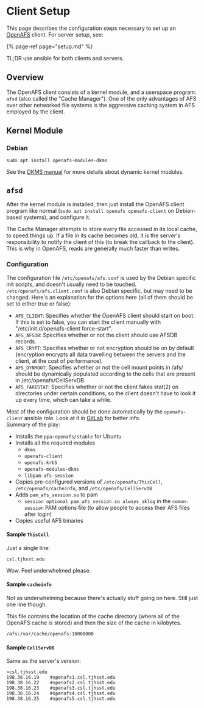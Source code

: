 # Client Setup

This page describes the configuration steps necessary to set up an [OpenAFS](client.md) client. For server setup, see:

{% page-ref page="setup.md" %}

TL;DR use ansible for both clients and servers.

## Overview

The OpenAFS client consists of a kernel module, and a userspace program: `afsd` \(also called the "Cache Manager"\). One of the only advantages of AFS over other networked file systems is the aggressive caching system in AFS employed by the client.

## Kernel Module

### Debian

```text
sudo apt install openafs-modules-dkms
```

See the [DKMS manual](https://linux.die.net/man/8/dkms) for more details about dynamic kernel modules.

## `afsd`

After the kernel module is installed, then just install the OpenAFS client program like normal \(`sudo apt install openafs openafs-client` on Debian-based systems\), and configure it.

The Cache Manager attempts to store every file accessed in its local cache, to speed things up. If a file in its cache becomes old, it is the server's responsibility to notify the client of this \(to break the callback to the client\). This is why in OpenAFS, reads are generally much faster than writes.

### Configuration

The configuration file `/etc/openafs/afs.conf` is used by the Debian specific init scripts, and doesn't usually need to be touched. `/etc/openafs/afs.client.conf` is also Debian specific, but may need to be changed. Here's an explanation for the options here \(all of them should be set to either true or false\):

* `AFS_CLIENT`: Specifies whether the OpenAFS client should start on boot. If this is set to false, you can start the client manually with "/etc/init.d/openafs-client force-start".
* `AFS_AFSDB`: Specifies whether or not the client should use AFSDB records.
* `AFS_CRYPT`: Specifies whether or not encryption should be on by default \(encryption encrypts all data travelling between the servers and the client, at the cost of performance\).
* `AFS_DYNROOT`: Specifies whether or not the cell mount points in /afs/ should be dynamically populated according to the cells that are present in /etc/openafs/CellServDB.
* `AFS_FAKESTAT`: Specifies whether or not the client fakes stat\(2\) on directories under certain conditions, so the client doesn't have to look it up every time, which can take a while.

Most of the configuration should be done automatically by the `openafs-client` ansible role. Look at it in [GitLab](https://gitlab.tjhsst.edu/sysadmins/ansible/blob/master/roles/openafs-client/tasks/main.yml) for better info.  
Summary of the play:

* Installs the `ppa:openafs/stable` for Ubuntu
* Installs all the required modules
  * `dkms`
  * `openafs-client`
  * `openafs-krb5`
  * `openafs-modules-dkms`
  * `libpam-afs-session`
* Copies pre-configured versions of `/etc/openafs/ThisCell`, `/etc/openafs/cacheinfo`, and `/etc/openafs/CellServDB`
* Adds `pam_afs_session.so` to pam
  * `session optional pam_afs_session.so always_aklog` in the `comon-session` PAM options file \(to allow people to access their AFS files after login\)
* Copies useful AFS binaries

#### Sample `ThisCell`

Just a single line:

```text
csl.tjhsst.edu
```

Wow. Feel underwhelmed please.

#### Sample `cacheinfo`

Not as underwhelming because there's actually stuff going on here. Still just one line though.  

This file contains the location of the cache directory \(where all of the OpenAFS cache is stored\) and then the size of the cache in kilobytes.

```text
/afs:/var/cache/openafs:10000000
```

#### Sample `CellServDB`

Same as the server's version:

```text
>csl.tjhsst.edu
198.38.16.19    #openafs1.csl.tjhsst.edu
198.38.16.22    #openafs2.csl.tjhsst.edu
198.38.16.23    #openafs3.csl.tjhsst.edu
198.38.16.24    #openafs4.csl.tjhsst.edu
198.38.16.25    #openafs5.csl.tjhsst.edu
```

